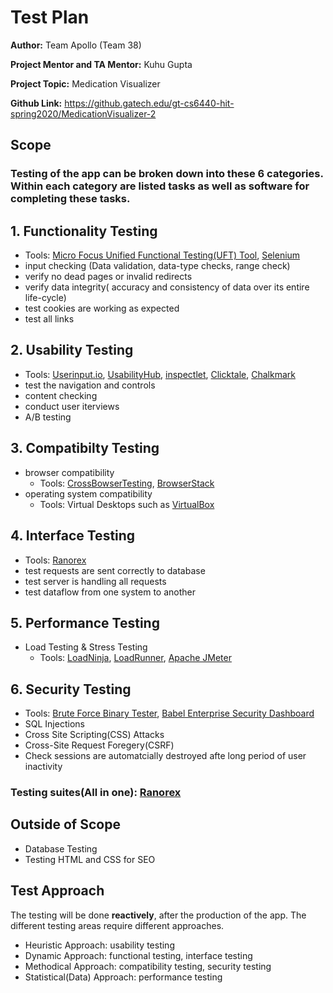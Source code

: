 # Test Plan

**Author:** Team Apollo (Team 38)

**Project Mentor and TA Mentor:** Kuhu Gupta

**Project Topic:** Medication Visualizer

**Github Link:** https://github.gatech.edu/gt-cs6440-hit-spring2020/MedicationVisualizer-2

## Scope

### Testing of the app can be broken down into these 6 categories. Within each category are listed tasks as well as software for completing these tasks.

## 1. Functionality Testing
- Tools: [Micro Focus Unified Functional Testing(UFT) Tool](http://www.automationrepository.com/2012/12/hp-unified-functional-testing-uft-11-5-new-features/), [Selenium](https://www.leapwork.com/discover/selenium-testing) 
- input checking (Data validation, data-type checks, range check)
- verify no dead pages or invalid redirects
- verify data integrity( accuracy and consistency of data over its entire life-cycle)
- test cookies are working as expected
- test all links
## 2. Usability Testing
- Tools: [Userinput.io](https://www.userinput.io/#/), [UsabilityHub](https://usabilityhub.com/), [inspectlet](https://www.inspectlet.com/), [Clicktale](https://www.clicktale.com/), [Chalkmark](https://www.optimalworkshop.com/chalkmark/)
- test the navigation and controls
- content checking
- conduct user iterviews
- A/B testing
## 3. Compatibilty Testing
- browser compatibility
  - Tools: [CrossBowserTesting](https://crossbrowsertesting.com/), [BrowserStack](https://www.browserstack.com/) 
- operating system compatibility
  - Tools: Virtual Desktops such as [VirtualBox](https://www.virtualbox.org/)
## 4. Interface Testing
- Tools: [Ranorex](https://www.ranorex.com/)
- test requests are sent correctly to database
- test server is handling all requests
- test dataflow from one system to another
## 5. Performance Testing
- Load Testing & Stress Testing
  - Tools: [LoadNinja](https://loadninja.com), [LoadRunner](https://www.microfocus.com/en-us/products/loadrunner-professional), [Apache JMeter](https://jmeter.apache.org/)
## 6. Security Testing  
 - Tools: [Brute Force Binary Tester](http://bfbtester.sourceforge.net/), [Babel Enterprise Security Dashboard](http://babel.sourceforge.net/en/)
- SQL Injections
- Cross Site Scripting(CSS) Attacks
- Cross-Site Request Foregery(CSRF)
- Check sessions are automatcially destroyed afte long period of user inactivity
  

### Testing suites(All in one): [Ranorex](https://www.ranorex.com/)

## Outside of Scope
- Database Testing
- Testing HTML and CSS for SEO

## Test Approach
The testing will be done **reactively**, after the production of the app. The different testing areas require different approaches.
- Heuristic Approach: usability testing
- Dynamic Approach: functional testing, interface testing
- Methodical Approach: compatibility testing, security testing
- Statistical(Data) Approach: performance testing


